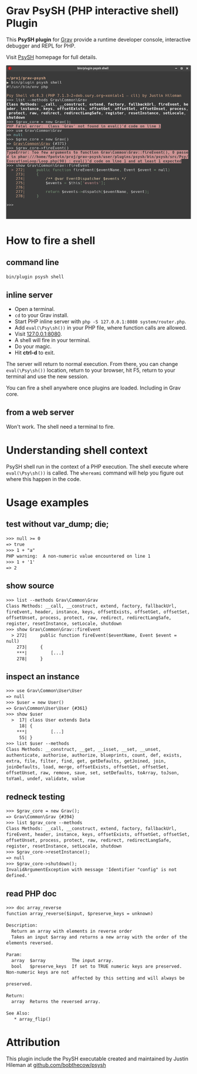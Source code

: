 # Grav PsySH (PHP interactive shell) Plugin

This **PsySH plugin** for [Grav](http://github.com/getgrav/grav) provide a runtime developer console, interactive debugger and REPL for PHP.

Visit [PsySH](http://psysh.org/) homepage for full details.

![](assets/grav-psy-shell.png)

# How to fire a shell

## command line

`bin/plugin psysh shell`

## inline server

* Open a terminal.
* `cd` to your Grav install.
* Start PHP inline server with `php -S 127.0.0.1:8080 system/router.php`.
* Add `eval(\Psy\sh())` in your PHP file, where function calls are allowed.
* Visit [127.0.0.1:8080](http://127.0.0.1:8080).
* A shell will fire in your terminal.
* Do your magic.
* Hit **ctrl-d** to exit.

The server will return to normal execution. From there, you can change `eval(\Psy\sh())` location, return to your browser, hit F5, return to your terminal and use the new session.

You can fire a shell anywhere once plugins are loaded. Including in Grav core.

## from a web server

Won't work. The shell need a terminal to fire.

# Understanding shell context

PsySH shell run in the context of a PHP execution. The shell execute where `eval(\Psy\sh())` is called. The `whereami` command will help you figure out where this happen in the code.

# Usage examples

## test without var_dump; die;

```
>>> null >= 0
=> true
>>> 1 + "a"
PHP warning:  A non-numeric value encountered on line 1
>>> 1 + '1'
=> 2
```

## show source

```
>>> list --methods Grav\Common\Grav
Class Methods: __call, __construct, extend, factory, fallbackUrl, fireEvent, header, instance, keys, offsetExists, offsetGet, offsetSet, offsetUnset, process, protect, raw, redirect, redirectLangSafe, register, resetInstance, setLocale, shutdown
>>> show Grav\Common\Grav::fireEvent
  > 272|     public function fireEvent($eventName, Event $event = null)
    273|     {
	***|         [...]
    278|     }
```

## inspect an instance

```
>>> use Grav\Common\User\User
=> null
>>> $user = new User()
=> Grav\Common\User\User {#361}
>>> show $user
  >  17| class User extends Data
     18| {
	***|         [...]
     55| }
>>> list $user --methods
Class Methods: __construct, __get, __isset, __set, __unset, authenticate, authorise, authorize, blueprints, count, def, exists, extra, file, filter, find, get, getDefaults, getJoined, join, joinDefaults, load, merge, offsetExists, offsetGet, offsetSet, offsetUnset, raw, remove, save, set, setDefaults, toArray, toJson, toYaml, undef, validate, value

```

## redneck testing

```psysh
>>> $grav_core = new Grav();
=> Grav\Common\Grav {#394}
>>> list $grav_core --methods
Class Methods: __call, __construct, extend, factory, fallbackUrl, fireEvent, header, instance, keys, offsetExists, offsetGet, offsetSet, offsetUnset, process, protect, raw, redirect, redirectLangSafe, register, resetInstance, setLocale, shutdown
>>> $grav_core->resetInstance();
=> null
>>> $grav_core->shutdown();
InvalidArgumentException with message 'Identifier "config" is not defined.'
```

## read PHP doc

```
>>> doc array_reverse
function array_reverse($input, $preserve_keys = unknown)

Description:
  Return an array with elements in reverse order
  Takes an input $array and returns a new array with the order of the elements reversed.

Param:
  array  $array          The input array.
  bool   $preserve_keys  If set to TRUE numeric keys are preserved.  Non-numeric keys are not
                         affected by this setting and will always be preserved.

Return:
  array  Returns the reversed array.

See Also:
   * array_flip()

```

# Attribution

This plugin include the PsySH executable created and maintained by Justin Hileman at [github.com/bobthecow/psysh](https://github.com/bobthecow/psysh)
